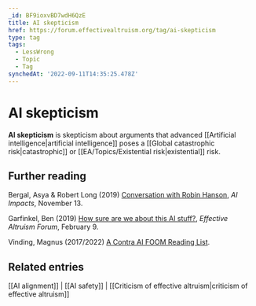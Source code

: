```yaml
---
_id: BF9ioxvBD7wdH6QzE
title: AI skepticism
href: https://forum.effectivealtruism.org/tag/ai-skepticism
type: tag
tags:
  - LessWrong
  - Topic
  - Tag
synchedAt: '2022-09-11T14:35:25.478Z'
---
```

# AI skepticism

**AI skepticism** is skepticism about arguments that advanced [[Artificial intelligence|artificial intelligence]] poses a [[Global catastrophic risk|catastrophic]] or [[EA/Topics/Existential risk|existential]] risk.

Further reading
---------------

Bergal, Asya & Robert Long (2019) [Conversation with Robin Hanson](https://aiimpacts.org/conversation-with-robin-hanson/), *AI Impacts*, November 13.

Garfinkel, Ben (2019) [How sure are we about this AI stuff?](https://forum.effectivealtruism.org/posts/9sBAW3qKppnoG3QPq/ben-garfinkel-how-sure-are-we-about-this-ai-stuff), *Effective Altruism Forum*, February 9.

Vinding, Magnus (2017/2022) [A Contra AI FOOM Reading List](https://magnusvinding.com/2017/12/16/a-contra-ai-foom-reading-list/).

Related entries
---------------

[[AI alignment]] | [[AI safety]] | [[Criticism of effective altruism|criticism of effective altruism]]